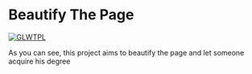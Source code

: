 # Beautify The Page
[![GLWTPL](https://img.shields.io/badge/GLWT-Public_License-red.svg)](https://github.com/me-shaon/GLWTPL)

As you can see, this project aims to beautify the page and let someone acquire his degree
